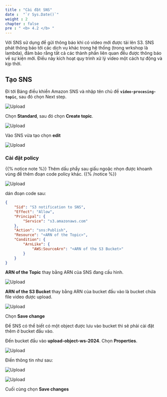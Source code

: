 ```yaml
---
title : "Cài đặt SNS"
date :  "`r Sys.Date()`" 
weight : 2
chapter : false
pre : " <b> 4.2 </b> "
---
```


Với SNS sử dụng để gửi thông báo khi có video mới được tải lên S3. SNS phát thông báo tới các dịch vụ khác trong hệ thống (trong wrkshop là lambda), đảm bảo rằng tất cả các thành phần liên quan đều được thông báo về sự kiện mới. Điều này kích hoạt quy trình xử lý video một cách tự động và kịp thời.

## Tạo SNS

Đi tới Bảng điều khiển Amazon SNS và nhập tên chủ đề **`video-procesing-topic`**, sau đó chọn Next step.

![Upload](/images/9.sns/n.png)

Chọn **Standard**, sau đó chọn **Create topic**.

![Upload](/images/9.sns/n1.png)

Vào SNS vừa tạo chọn **edit**

![Upload](/images/9.sns/n2.png)

### Cài đặt policy

{{% notice note %}}
Thêm dấu phẩy sau giấu ngoặc nhọn được khoanh vùng để thêm đoạn code policy khác.
{{% /notice %}}

![Upload](/images/9.sns/n3.png)

dán đoạn code sau:

```json
{
	"Sid": "S3 notification to SNS",
	"Effect": "Allow",
	"Principal": {
		"Service": "s3.amazonaws.com"
	},
	"Action": "sns:Publish",
	"Resource": "<ARN of the Topic>",
	"Condition": {
		"ArnLike": {
			"AWS:SourceArn": "<ARN of the S3 Bucket>"
		}
	}
}
```

**ARN of the Topic** thay bằng ARN của SNS đang cấu hình.

![Upload](/images/9.sns/n4.png)

**ARN of the S3 Bucket** thay bằng ARN của bucket đầu vào là bucket chứa file video được upload.

![Upload](/images/9.sns/n5.png)

Chọn **Save change**

Để SNS có thể biết có một object được lưu vào bucket thì sẽ phải cài đặt thêm ở bucket đầu vào.

Đến bucket đầu vào **upload-object-ws-2024**. Chọn **Properties**.

![Upload](/images/9.sns/n6.png)

Điền thông tin như sau:

![Upload](/images/9.sns/n7.png)

![Upload](/images/9.sns/n8.png)

Cuối cùng chọn **Save changes**






